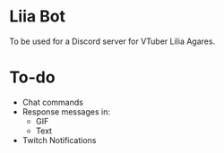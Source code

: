 # Liia Bot

To be used for a Discord server for VTuber Lilia Agares.

# To-do

- Chat commands
- Response messages in:
    - GIF
    - Text
- Twitch Notifications